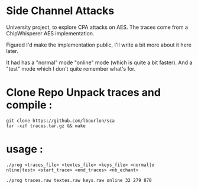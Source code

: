 # Side Channel Attacks

University project, to explore CPA attacks on AES.
The traces come from a ChipWhisperer AES implementation.

Figured I'd make the implementation public, I'll write a bit more about it here later.

It had has a "normal" mode "online" mode (which is quite a bit faster).
And a "test" mode which I don't quite remember what's for.

# Clone Repo Unpack traces and compile :

```
git clone https://github.com/lbourlon/sca
tar -xzf traces.tar.gz && make
```

# usage : 
```
./prog <traces_file> <textes_file> <keys_file> <normal|o
nline|test> <start_trace> <end_traces> <nb_echant>
```
```
./prog traces.raw textes.raw keys.raw online 32 279 870

```
